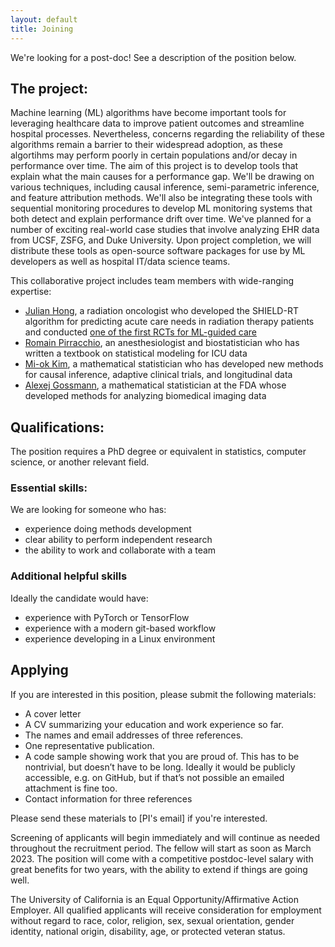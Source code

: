 ```yaml
---
layout: default
title: Joining
---
```


We're looking for a post-doc! See a description of the position below.

## The project:
Machine learning (ML) algorithms have become important tools for leveraging healthcare data to improve patient outcomes and streamline hospital processes.
Nevertheless, concerns regarding the reliability of these algorithms remain a barrier to their widespread adoption, as these algortihms may perform poorly in certain populations and/or decay in performance over time.
The aim of this project is to develop tools that explain what the main causes for a performance gap.
We'll be drawing on various techniques, including causal inference, semi-parametric inference, and feature attribution methods.
We'll also be integrating these tools with sequential monitoring procedures to develop ML monitoring systems that both detect and explain performance drift over time.
We've planned for a number of exciting real-world case studies that  involve analyzing EHR data from UCSF, ZSFG, and Duke University.
Upon project completion, we will distribute these tools as open-source software packages for use by ML developers as well as hospital IT/data science teams.

This collaborative project includes team members with wide-ranging expertise:
* [Julian Hong](https://honglab.ucsf.edu/), a radiation oncologist who developed the SHIELD-RT algorithm for predicting acute care needs in radiation therapy patients and conducted [one of the first RCTs for ML-guided care](https://ascopubs.org/doi/full/10.1200/JCO.20.01688)
* [Romain Pirracchio](https://www.romainpirracchio.org/), an anesthesiologist and biostatistician who has written a textbook on statistical modeling for ICU data
* [Mi-ok Kim](https://profiles.ucsf.edu/mi-ok.kim), a mathematical statistician who has developed new methods for causal inference, adaptive clinical trials, and longitudinal data
* [Alexej Gossmann](https://www.alexejgossmann.com/), a mathematical statistician at the FDA whose developed methods for analyzing biomedical imaging data

## Qualifications:
The position requires a PhD degree or equivalent in statistics, computer science, or another relevant field.

### Essential skills:
We are looking for someone who has:
* experience doing methods development
* clear ability to perform independent research
* the ability to work and collaborate with a team

### Additional helpful skills
Ideally the candidate would have:
* experience with PyTorch or TensorFlow
* experience with a modern git-based workflow
* experience developing in a Linux environment

## Applying
If you are interested in this position, please submit the following materials:
* A cover letter
* A CV summarizing your education and work experience so far.
* The names and email addresses of three references.
* One representative publication.
* A code sample showing work that you are proud of. This has to be nontrivial, but doesn’t have to be long. Ideally it would be publicly accessible, e.g. on GitHub, but if that’s not possible an emailed attachment is fine too.
* Contact information for three references

Please send these materials to [PI's email] if you're interested.

Screening of applicants will begin immediately and will continue as needed throughout the recruitment period. The fellow will start as soon as March 2023.
The position will come with a competitive postdoc-level salary with great benefits for two years, with the ability to extend if things are going well.

The University of California is an Equal Opportunity/Affirmative Action Employer. All qualified applicants will receive consideration for employment without regard to race, color, religion, sex, sexual orientation, gender identity, national origin, disability, age, or protected veteran status.
